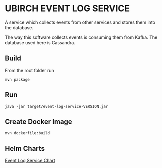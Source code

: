 # UBIRCH EVENT LOG SERVICE

A service which collects events from other services and stores them into the database.

The way this software collects events is consuming them from Kafka. The database used here is Cassandra.

## Build

From the root folder run

```
mvn package
```

## Run

```
java -jar target/event-log-service-VERSION.jar
```

## Create Docker Image
```
mvn dockerfile:build
```

## Helm Charts

[Event Log Service Chart](https://github.com/ubirch/ubirch-event-log/tree/master/helm-charts/event-log-service)
